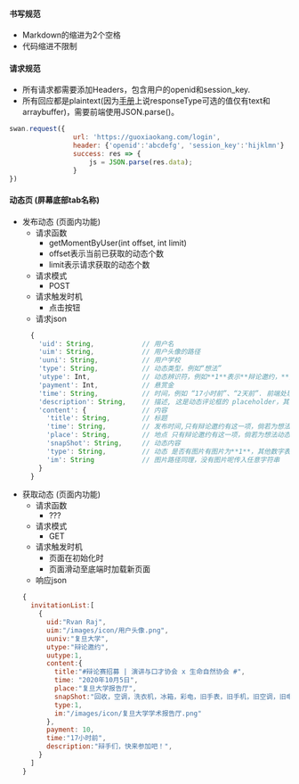 #### 书写规范
* Markdown的缩进为2个空格
* 代码缩进不限制
#### 请求规范
* 所有请求都需要添加Headers，包含用户的openid和session_key.
* 所有回应都是plaintext(因为[手册](https://smartprogram.baidu.com/docs/develop/api/net/request/)上说responseType可选的值仅有text和arraybuffer)，需要前端使用JSON.parse()。
```javascript
swan.request({
                url: 'https://guoxiaokang.com/login', 
                header: {'openid':'abcdefg', 'session_key':'hijklmn'} 
                success: res => { 
                    js = JSON.parse(res.data);
                }
})
```
#### 动态页 (屏幕底部tab名称)
* 发布动态 (页面内功能)
  * 请求函数
    * getMomentByUser(int offset, int limit) 
    * offset表示当前已获取的动态个数
    * limit表示请求获取的动态个数
  * 请求模式  
    * POST  
  * 请求触发时机
    * 点击按钮
  * 请求json
  ```javascript
    { 
      'uid': String,            // 用户名
      'uim': String,            // 用户头像的路径
      'uuni': String,           // 用户学校
      'type': String,           // 动态类型，例如“想法”
      'utype': Int,             // 动态辨识符，例如**1**表示**辩论邀约，**其余数字表示想法
      'payment': Int,           // 悬赏金
      'time': String,           // 时间，例如 “17小时前”、“2天前”. 前端处理可能会涉及读取用户的时间状态，比较麻烦，麻烦后端的同学直接传回可以显示的字符串
      'description': String,    // 描述, 这是动态评论框的 placeholder，其具体作用还需要向设计者询问一下
      'content': {              // 内容
        'title': String,        // 标题
        'time': String,         // 发布时间,只有辩论邀约有这一项，倘若为想法动态，可以传入任意的字符串 
        'place': String,        // 地点 只有辩论邀约有这一项，倘若为想法动态，可以传入任意的字符串
        'snapShot': String,     // 动态内容
        'type': String,         // 动态 是否有图片有图片为**1**，其他数字表示没有图片
        'im': String            // 图片路径同理，没有图片呢传入任意字符串
      }
    }
  ```
* 获取动态 (页面内功能)
  * 请求函数
    * ???
  * 请求模式
    * GET 
  * 请求触发时机
    * 页面在初始化时
    * 页面滑动至底端时加载新页面 
  * 响应json  
  ```javascript
  {
    invitationList:[
      {
        uid:"Rvan Raj",
        uim:"/images/icon/用户头像.png",
        uuniv:"复旦大学",
        utype:"辩论邀约",
        uutype:1,
        content:{
          title:"#辩论赛招募 | 演讲与口才协会 x 生命自然协会 #",
          time: "2020年10月5日",
          place:"复旦大学报告厅",
          snapShot:"回收，空调，洗衣机，冰箱，彩电，旧手表，旧手机，旧空调，旧电脑~回收，空调，洗衣机，冰箱，彩电，旧手表，旧手机，旧空调，旧电脑~回收，空调，洗衣机，冰箱，彩电，旧手表，旧手机，旧空调，旧电脑~回收，空调，洗衣机，冰箱，彩电，旧手表，旧手机，旧空调，旧电脑~",
          type:1,
          im:"/images/icon/复旦大学学术报告厅.png"
        },
        payment: 10,
        time:"17小时前",
        description:"辩手们，快来参加吧！",
      }
    ]
  }
  ```  
